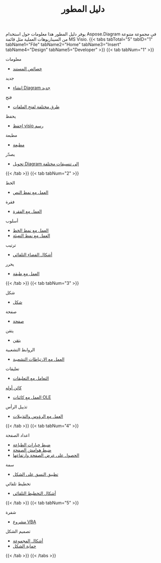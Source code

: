 ﻿---
title: دليل المطور
type: docs
weight: 50
url: /ar/net/developer-guide/
---
يوفر دليل المطور هذا معلومات حول استخدام Aspose.Diagram في مجموعة متنوعة من السيناريوهات العملية مثل قائمة MS Visio.
{{< tabs tabTotal="5" tabID="1" tabName1="File" tabName2="Home" tabName3="Insert" tabName4="Design" tabName5="Developer" >}}
{{< tab tabNum="1" >}}
<div class="row">
    <div class="col-md-6">
        <p>معلومات</p>
        <ul>
            <li><a href="/diagram/ar/net/document-properties/">خصائص المستند</a></li>
        </ul>
        <p>جديد</p>
        <ul>
            <li><a href="/diagram/ar/net/your-first-aspose-diagram-application-hello-world/#code-sample-creating-a-new-diagram">إنشاء Diagram جديد</a></li>
        </ul>
        <p>فتح</p>
        <ul>
            <li><a href="/diagram/ar/net/open-visio-document/">طرق مختلفة لفتح الملفات</a></li>
       </ul>
        <p>يحفظ</p>
        <ul>
            <li><a href="/diagram/ar/net/save-visio-document/">احفظ visio رسم</a></li>
        </ul>
    </div>
    <div class="col-md-6">
	   <p>مطبعة</p>
        <ul>
            <li><a href="/diagram/ar/net/working-with-print/">مطبعة</a></li>
        </ul>
        <p>يصدّر</p>
        <ul>
            <li><a href="/diagram/ar/net/converting/">تحويل Diagram إلى تنسيقات مختلفة</a></li>
        </ul>
    </div>
</div>
{{< /tab >}}
{{< tab tabNum="2" >}}
<div class="row">
    <div class="col-md-6">
        <p>الخط</p>
        <ul>
		        <li><a href="/diagram/ar/net/working-with-text/">العمل مع نمط النص</a></li>
        </ul>
       <p>فقرة</p>
        <ul>
		        <li><a href="/diagram/ar/net/working-with-shapes-paragraph/">العمل مع الفقرة</a></li>
        </ul>
       <p>أسلوب</p>
        <ul>
					 <li><a href="/diagram/ar/net/set-visio-shape-s-xform-line-and-fill-data/">العمل مع نمط الخط</a></li>
					 <li><a href="/diagram/ar/net/set-visio-shape-s-xform-line-and-fill-data/">العمل مع نمط التعبئة</a></li>
        </ul>  
        <p>ترتيب</p>
        <ul>
					 <li><a href="/diagram/ar/net/auto-space-a-collection-of-shapes-in-the-visio-page/">أشكال الفضاء التلقائي</a></li>
        </ul>  
        <p>يحرر</p>
        <ul>
            <li><a href="/diagram/ar/net/working-with-layers/">العمل مع طبقة</a></li>
        </ul>                
    </div>
</div>
{{< /tab >}}
{{< tab tabNum="3" >}}
<div class="row">
    <div class="col-md-6">
        <p>شكل</p>
        <ul>
            <li><a href="/diagram/ar/net/add-retrieve-copy-and-read-visio-shape-data/">شكل</a></li>
        </ul>
        <ul>
        </ul>
        <p>صفحة</p>
        <ul>
            <li><a href="/diagram/ar/net/retrieve-get-copy-and-insert-a-page/">صفحة</a></li>
        </ul>
        <p>يتقن</p>    
        <ul>
            <li><a href="/diagram/ar/net/working-with-masters/">يتقن</a></li>
        </ul>
		   <p>الروابط التشعبية</p>
        <ul>
            <li><a href="/diagram/ar/net/working-with-hyperlinks/">العمل مع الارتباطات التشعبية</a></li>
        </ul>
        <p>تعليقات</p>
        <ul>
            <li><a href="/diagram/ar/net/working-with-comments/">التعامل مع التعليقات</a></li>
        </ul>       
    </div>
    <div class="col-md-6">       
        <p><a href="/diagram/ar/net/ole-objects-in-visio-diagram/">كائن أوله</a></p>
        <ul>
            <li><a href="/diagram/ar/net/manipulate-the-embedded-ole-objects-in-visio-diagram/">العمل مع كائنات OLE</a></li>
        </ul>     
        <p>تذييل الرأس</p>
        <ul>
        <li><a href="/diagram/ar/net/working-with-headers-and-footers/">العمل مع الرؤوس والتذييلات</a></li>
        </ul>
    </div>
</div>
{{< /tab >}}
{{< tab tabNum="4" >}}
<div class="row">
    <div class="col-md-6">
        <p>اعداد الصفحة</p>
        <ul>
            <li><a href="/diagram/ar/net/setting-print-options/">ضبط خيارات الطباعة</a></li>
            <li><a href="/diagram/ar/net/setting-margins/">ضبط هوامش الصفحة</a></li>
            <li><a href="/diagram/ar/net/get-paper-width-and-height-of-page/">الحصول على عرض الصفحة وارتفاعها</a></li>
        </ul>    
        <p>سمة</p>
        <ul>
            <li><a href="/diagram/ar/net/apply-theme-to-shape/">تطبيق النسق على الشكل</a></li>
        </ul>
       <p>تخطيط تلقائي</p>
        <ul>
            <li><a href="/diagram/ar/net/create-update-layout-and-auto-fit-shapes/">أشكال التخطيط التلقائي</a></li>
        </ul>     
    </div>
</div>
{{< /tab >}}
{{< tab tabNum="5" >}}
<div class="row">
    <div class="col-md-6">
        <p>شفرة</p>
        <ul>
         <li><a href="/diagram/ar/net/working-with-vbaproject/">مشروع VBA</a></li>
        </ul>
        <p>تصميم الشكل</p>
        <ul>
         <li><a href="/diagram/ar/net/group-convert-and-verify-shapes/#Group Shapes Programming Sample">أشكال المجموعة</a></li>
         <li><a href="/diagram/ar/net/working-with-protection/">حماية الشكل</a></li>
        </ul>        
    </div>
</div>
{{< /tab >}}
{{< /tabs >}}


